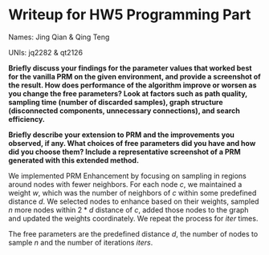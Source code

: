# Writeup for HW5 Programming Part

Names: Jing Qian & Qing Teng

UNIs: jq2282 & qt2126

**Briefly discuss your findings for the parameter values that worked best for the vanilla PRM on the given environment, and provide a screenshot of the result. How does performance of the algorithm improve or worsen as you change the free parameters? Look at factors such as path quality, sampling time (number of discarded samples), graph structure (disconnected components, unnecessary connections), and search efficiency.** 



**Briefly describe your extension to PRM and the improvements you observed, if any. What choices of free parameters did you have and how did you choose them? Include a representative screenshot of a PRM generated with this extended method.** 

We implemented PRM Enhancement by focusing on sampling in regions around nodes with fewer neighbors. For each node $c$, we maintained a weight $w$, which was the number of neighbors of $c$ within some predefined distance $d$. We selected nodes to enhance based on their weights, sampled $n$ more nodes within $2*d$ distance of $c$, added those nodes to the graph and updated the weights coordinately. We repeat the process for $iter$ times.

The free parameters are the predefined distance $d$, the number of nodes to sample $n$ and the number of iterations $iters$. 

